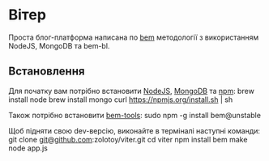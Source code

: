 # Вітер

Проста блог-платформа написана по [bem](http://bem.github.com/bem-method/pages/beginning/beginning.en.html) методології з використанням
NodeJS, MongoDB та bem-bl.

## Встановлення
Для початку вам потрібно встановити [NodeJS](http://nodejs.org/), [MongoDB](http://mongodb.org/) та [npm](http://npmjs.org/):
        brew install node
        brew install mongo
        curl https://npmjs.org/install.sh | sh

Також потрібно встановити [bem-tools](https://github.com/bem/bem-tools):
        sudo npm -g install bem@unstable

Щоб підняти свою dev-версію, виконайте в терміналі наступні команди:
        git clone git@github.com:zolotoy/viter.git
        cd viter
        npm install
        bem make
        node app.js
